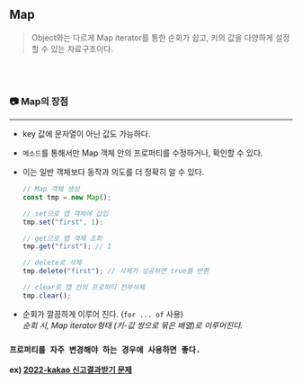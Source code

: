 ## Map    
> Object와는 다르게 Map iterator를 통한 순회가 쉽고, 키의 값을 다양하게 설정할 수 있는 자료구조이다.   


<br><br>

### 📷 Map의 장점   
---    

- key 값에 문자열이 아닌 값도 가능하다.   

- `메소드`를 통해서만 Map 객체 안의 프로퍼티를 수정하거나, 확인할 수 있다.   

- 이는 일반 객체보다 동작과 의도를 더 정확히 알 수 있다.   

  ```javascript
  // Map 객체 생성
  const tmp = new Map();

  // set으로 맵 객체에 삽입
  tmp.set("first", 1);

  // get으로 맵 객체 조회
  tmp.get("first"); // 1

  // delete로 삭제
  tmp.delete("first"); // 삭제가 성공하면 true를 반환

  // clear로 맵 안의 프로퍼티 전부삭제
  tmp.clear();
  ```   

- 순회가 깔끔하게 이루어 진다. (`for ... of` 사용)    
  *순회 시, Map iterator형태 (키-값 쌍으로 묶은 배열)로 이루어진다.*   



### `프로퍼티를 자주 변경해야 하는 경우에 사용하면 좋다.`
**ex) <a href="">2022-kakao 신고결과받기 문제 </a>**

